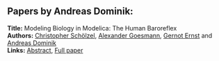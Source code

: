 <h2>Papers by Andreas Dominik:</h2>
<p>
<b>Title:</b> Modeling Biology in Modelica: The Human Baroreflex<br />
<b>Authors:</b> <a href="../authors/author_275.html">Christopher Schölzel</a>, <a href="../authors/author_111.html">Alexander Goesmann</a>, <a href="../authors/author_78.html">Gernot Ernst</a> and <a href="../authors/author_71.html">Andreas Dominik</a><br />
<b>Links:</b> <a href="../abstracts/abstract_39.pdf">Abstract</a>, <a href="../submissions/ecp15118367_ScholzelGoesmannErnstDominik.pdf">Full paper</a>
</p>